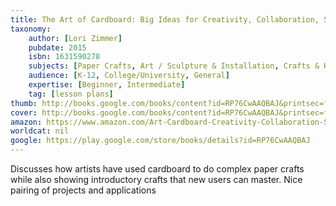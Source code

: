 ```yaml
---
title: The Art of Cardboard: Big Ideas for Creativity, Collaboration, Storytelling, and Reuse
taxonomy:
	author: [Lori Zimmer]
	pubdate: 2015
	isbn: 1631590278
	subjects: [Paper Crafts, Art / Sculpture & Installation, Crafts & Hobbies / Papercrafts, Crafts & Hobbies / Mixed Media]
	audience: [K-12, College/University, General]
	expertise: [Beginner, Intermediate]
	tag: [lesson plans]
thumb: http://books.google.com/books/content?id=RP76CwAAQBAJ&printsec=frontcover&img=1&zoom=2&edge=curl&imgtk=AFLRE72g8HysaHtsR2Hh6t4eEJqIUGiU6y9PP1t-SEUTNzGHWhhqYYFt6NVkiMxxeCf0tshjSRK0EK82-uNAJI1QVa0zNM7-z4p_BfEehtu__pO9dHiN25-o-N_8MEzJuFREl-OLA2pA&source=gbs_api
cover: http://books.google.com/books/content?id=RP76CwAAQBAJ&printsec=frontcover&img=1&zoom=6&edge=curl&imgtk=AFLRE711N3H5jVwjjNeojYCmZ3LP49R2XOz1lBKXIG8RqTUzNWVMIynDi8GUdNTRZsvgF-b2XCOWLNoyKugG4vyfY75E18m0n4RAeRVS8UF93QTQ5ou23W4lSvt6XDhhaGbAgSpKqaW5&source=gbs_api
amazon: https://www.amazon.com/Art-Cardboard-Creativity-Collaboration-Storytelling/dp/1631590278/ref=pd_sim_14_11?_encoding=UTF8&pd_rd_i=1631590278&pd_rd_r=dfeda8d0-f2ca-11e8-bd66-f7675945ae46&pd_rd_w=1JeJE&pd_rd_wg=MR1X3&pf_rd_i=desktop-dp-sims&pf_rd_m=ATVPDKIKX0DER&pf_rd_p=18bb0b78-4200-49b9-ac91-f141d61a1780&pf_rd_r=23AY9252X85P0YXCW6PG&pf_rd_s=desktop-dp-sims&pf_rd_t=40701&psc=1&refRID=23AY9252X85P0YXCW6PG
worldcat: nil
google: https://play.google.com/store/books/details?id=RP76CwAAQBAJ
---
```

Discusses how artists have used cardboard to do complex paper crafts while also showing introductory crafts that new users can master. Nice pairing of projects and applications